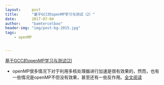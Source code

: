 ```yaml
---
layout:     post
title:      "基于GCC的openMP学习与测试（2）"
date:       2017-07-04
author:     "bamtercelboo"
header-img: "img/post-bg-2015.jpg"
tags:
    - openMP


---
```


> <div>
  <a href="http://www.cnblogs.com/bamtercelboo/p/7116086.html">基于GCC的openMP学习与测试(2)</a></div>


-  openMP很多情况下对于利用多核处理器进行加速是很有效果的，然而，也有一些情况是openMP不但没有效果，甚至还有一些反作用。<a href="http://www.cnblogs.com/bamtercelboo/p/7116086.html">全文阅读</a>


